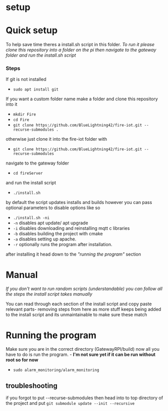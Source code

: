 # setup

# Quick setup

To help save time theres a install.sh script in this folder.
*To run it please clone this repository into a folder on the pi then navigate to the gateway folder and run the install.sh script*
### Steps

If git is not installed
* `sudo apt install git`

If you want a custom folder name make a folder and clone this repository into it
* `mkdir Fire`
* `cd Fire`
* `git clone https://github.com/BlueLightning42/fire-iot.git --recurse-submodules .`

otherwise just clone it into the fire-iot folder with
* `git clone https://github.com/BlueLightning42/fire-iot.git --recurse-submodules`

navigate to the gateway folder
* `cd fireServer`

and run the install script
* `./install.sh`

by default the script updates installs and builds however you can pass optional parameters to disable options like so
* `./install.sh -ni`
* `-n` disables apt update/ apt upgrade
* `-i` disables downloading and reinstalling mqtt c libraries
* `-b` disables building the project with cmake
* `-a` disables setting up apache.
* `-r` optionally runs the program after installation.

after installing it head down to the *"running the program"* section

# Manual
*If you don't want to run random scripts (understandable) you can follow all the steps the install script takes manually*

You can read through each section of the install script and copy paste relevant parts- removing steps from here as more stuff keeps being added to the install script and its unmaintainable to make sure these match

# Running the program
Make sure you are in the correct directory (GatewayRPI/build)
now all you have to do is run the program. - __I'm not sure yet if it can be run without root so for now__
* `sudo alarm_monitoring/alarm_monitoring`


## troubleshooting


if you forgot to put --recurse-submodules then head into to top directory of the project and put
`git submodule update --init --recursive`
